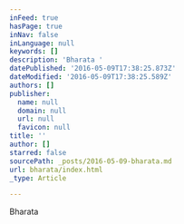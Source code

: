 ```yaml
---
inFeed: true
hasPage: true
inNav: false
inLanguage: null
keywords: []
description: 'Bharata '
datePublished: '2016-05-09T17:38:25.873Z'
dateModified: '2016-05-09T17:38:25.589Z'
authors: []
publisher:
  name: null
  domain: null
  url: null
  favicon: null
title: ''
author: []
starred: false
sourcePath: _posts/2016-05-09-bharata.md
url: bharata/index.html
_type: Article

---
```

Bharata